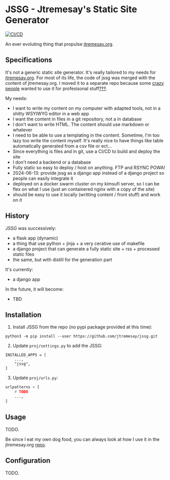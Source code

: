 # JSSG - Jtremesay's Static Site Generator

[![CI/CD](https://github.com/jtremesay/jssg/actions/workflows/main.yaml/badge.svg)](https://github.com/jtremesay/jssg/actions/workflows/main.yaml)

An ever evoluting thing that propulse [jtremesay.org](https://jtremesay.org).

## Specifications

It's not a generic static site generator. It's really tailored to my needs for [jtremesay.org](https://jtremesay.org). For most of its life, the code of jssg was merged with the content of jtremesay.org. I moved it to a separate repo because some [crazy people](https://github.com/jtremesay/jssg/issues/21#issue-2350427251) wanted to use it for profesisonal stuff[‽‽‽](https://en.wikipedia.org/wiki/Interrobang). 

My needs:
- I want to write my content on my computer with adapted tools, not in a shitty WSYIWYG editor in a web app
- I want the content in files in a git repository, not a in database
- I don't want to write HTML. The content should use markdown or whatever
- I need to be able to use a templating in the content. Sometime, I'm too lazy too write the content myself. It's really nice to have things like table automatically generated from a csv file or ect…
- Since everything is files and in git, use a CI/CD to build and deploy the site
- I don't need a backend or a database
- Fully static so easy to deploy / host on anything. FTP and RSYNC POWA!
- 2024-06-13: provide jssg as a django app instead of a django project so people can easily integrate it
- deployed on a docker swarm cluster on my kimsufi server, so I can be flex on what I use (just an containered nginx with a copy of the site)
- should be easy to use it locally (writting content / front stuff) and work on it

## History

JSSG was successively:

- a flask app (dynamic)
- a thing that use python + jinja + a very cerative use of makefile 
- a django project that can generate a fully static site + rss + processed static files
- the same, but with distill for the generation part

It's currently:

- a django app


In the future, it will become:

- TBD

## Installation

1. Install JSSG from the repo (no pypi package provided at this time):

```shell
python3 -m pip install --user https://github.com/jtremesay/jssg.git
```

2. Update `proj/settings.py` to add the JSSG:

```python3
INSTALLED_APPS = [
    ...,
    "jssg",
]
```

3. Update `proj/urls.py`:

```python
urlpatterns = [
    # TODO
    ...,
]
```

##  Usage

TODO. 

Be since I eat my own dog food, you can always look at how I use it in the jtremesay.org [repo](https://github.com/jtremesay/jtremesay.org).

## Configuration

TODO.